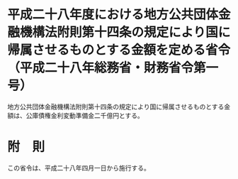 # 平成二十八年度における地方公共団体金融機構法附則第十四条の規定により国に帰属させるものとする金額を定める省令（平成二十八年総務省・財務省令第一号）
地方公共団体金融機構法附則第十四条の規定により国に帰属させるものとする金額は、公庫債権金利変動準備金二千億円とする。
# 附　則
この省令は、平成二十八年四月一日から施行する。
